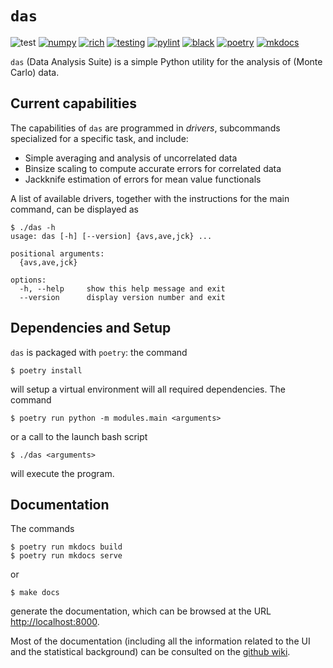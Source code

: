 # `das`

![test](https://img.shields.io/badge/Tests-Passing-32CD32)
[![numpy](https://img.shields.io/badge/numpy-FF0000)](https://numpy.org)
[![rich](https://img.shields.io/badge/rich-FF0000)](https://github.com/Textualize/rich)
[![testing](https://img.shields.io/badge/testing-pytest-blue)](https://github.com/pytest-dev/pytest)
[![pylint](https://img.shields.io/badge/linting-pylint-blue)](https://github.com/pylint-dev/pylint)
[![black](https://img.shields.io/badge/code%20style-black-black)](https://github.com/psf/black)
[![poetry](https://img.shields.io/badge/build-poetry-blue)](https://github.com/python-poetry/poetry)
[![mkdocs](https://img.shields.io/badge/documentation-mkdocs-blue)](https://github.com/mkdocs/mkdocs)


`das` (Data Analysis Suite) is a simple Python utility for the
analysis of (Monte Carlo) data.




## Current capabilities

The capabilities of `das` are programmed in *drivers*,
subcommands specialized for a specific task, and include:

- Simple averaging and analysis of uncorrelated data
- Binsize scaling to compute accurate errors for correlated
  data
- Jackknife estimation of errors for mean value functionals

A list of available drivers, together with the instructions for
the main command, can be displayed as

```
$ ./das -h
usage: das [-h] [--version] {avs,ave,jck} ...

positional arguments:
  {avs,ave,jck}

options:
  -h, --help     show this help message and exit
  --version      display version number and exit
```




## Dependencies and Setup

`das` is packaged with `poetry`: the command

```
$ poetry install
```

will setup a virtual environment will all required
dependencies. The command

```
$ poetry run python -m modules.main <arguments>
```

or a call to the launch bash script

```
$ ./das <arguments>
```

will execute the program.




## Documentation

The commands

```
$ poetry run mkdocs build
$ poetry run mkdocs serve
```

or

```
$ make docs
```

generate the documentation, which can be browsed at the URL
[http://localhost:8000](http://localhost:8000).

Most of the documentation (including all the information 
related to the UI and the statistical background) can be 
consulted on the [github 
wiki](https://github.com/aangelone2/das/wiki).
